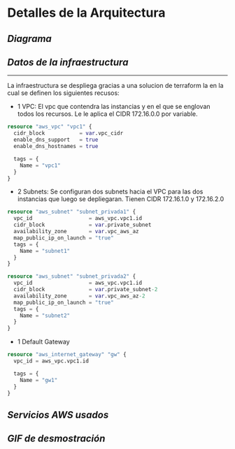 # **Detalles de la Arquitectura**

## _Diagrama_ 


## _Datos de la infraestructura_
---
La infraestructura se despliega gracias a una solucion de terraform la en la cual se definen los siguientes recusos:

* 1 VPC:
El vpc que contendra las instancias y en el que se englovan todos los recursos. Le le aplica el CIDR 172.16.0.0 por variable.

```terraform 
resource "aws_vpc" "vpc1" {
  cidr_block           = var.vpc_cidr
  enable_dns_support   = true
  enable_dns_hostnames = true

  tags = {
    Name = "vpc1"
  }
}
```
* 2 Subnets:
Se configuran dos subnets hacia el VPC para las dos instancias que luego se depliegaran. Tienen CIDR 172.16.1.0 y 172.16.2.0
```terraform
resource "aws_subnet" "subnet_privada1" {
  vpc_id                  = aws_vpc.vpc1.id
  cidr_block              = var.private_subnet
  availability_zone       = var.vpc_aws_az
  map_public_ip_on_launch = "true"
  tags = {
    Name = "subnet1"
  }
}

resource "aws_subnet" "subnet_privada2" {
  vpc_id                  = aws_vpc.vpc1.id
  cidr_block              = var.private_subnet-2
  availability_zone       = var.vpc_aws_az-2
  map_public_ip_on_launch = "true"
  tags = {
    Name = "subnet2"
  }
}
```
* 1 Default Gateway
```terraform
resource "aws_internet_gateway" "gw" {
  vpc_id = aws_vpc.vpc1.id

  tags = {
    Name = "gw1"
  }
}
```




## _Servicios AWS usados_

## _GIF de desmostración_
